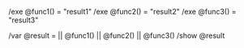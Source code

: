 /exe @func1() = "result1"
/exe @func2() = "result2"
/exe @func3() = "result3"

/var @result = || @func1() || @func2() || @func3()
/show @result